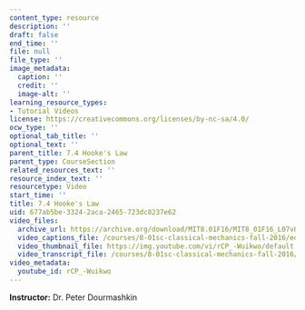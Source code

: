 ```yaml
---
content_type: resource
description: ''
draft: false
end_time: ''
file: null
file_type: ''
image_metadata:
  caption: ''
  credit: ''
  image-alt: ''
learning_resource_types:
- Tutorial Videos
license: https://creativecommons.org/licenses/by-nc-sa/4.0/
ocw_type: ''
optional_tab_title: ''
optional_text: ''
parent_title: 7.4 Hooke's Law
parent_type: CourseSection
related_resources_text: ''
resource_index_text: ''
resourcetype: Video
start_time: ''
title: 7.4 Hooke's Law
uid: 677ab5be-3324-2aca-2465-723dc8237e62
video_files:
  archive_url: https://archive.org/download/MIT8.01F16/MIT8_01F16_L07v04_360p.mp4
  video_captions_file: /courses/8-01sc-classical-mechanics-fall-2016/ed3d3a69cbc154549d2f4272c818a89c_rCP_-Wuikwo.vtt
  video_thumbnail_file: https://img.youtube.com/vi/rCP_-Wuikwo/default.jpg
  video_transcript_file: /courses/8-01sc-classical-mechanics-fall-2016/4197da38c8455172fb072c006e308e9d_rCP_-Wuikwo.pdf
video_metadata:
  youtube_id: rCP_-Wuikwo
---
```

**Instructor:** Dr. Peter Dourmashkin